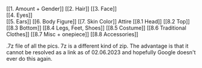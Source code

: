 [[1. Amount + Gender]]
[[2. Hair]]
[[3. Face]]    
[[4. Eyes]]   
[[5. Ears]]
[[6. Body Figure]]
[[7. Skin Color]]
Attire
[[8.1 Head]]
[[8.2 Top]]
[[8.3 Bottom]]
[[8.4 Legs, Feet, Shoes]]
[[8.5 Costume]]
[[8.6 Traditional Clothes]]
[[8.7 Misc + onepiece]]
[[8.8 Accessories]]

.7z file of all the pics. 7z is a different kind of zip. The advantage is that it cannot be resolved as a link as of 02.06.2023 and hopefully Google doesn't ever do this again. 